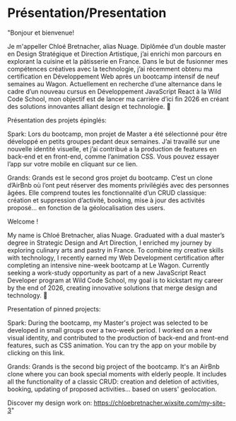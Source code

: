 # Présentation/Presentation

"Bonjour et bienvenue!

Je m'appeller Chloé Bretnacher, alias Nuage. Diplômée d’un double master en Design Stratégique et Direction Artistique, j’ai enrichi mon parcours en explorant la cuisine et la pâtisserie en France. Dans le but de fusionner mes compétences créatives avec la technologie, j’ai récemment obtenu ma certification en Développement Web après un bootcamp intensif de neuf semaines au Wagon. Actuellement en recherche d’une alternance dans le cadre d’un nouveau cursus en Développement JavaScript React à la Wild Code School, mon objectif est de lancer ma carrière d’ici fin 2026 en créant des solutions innovantes alliant design et technologie. 💫


Présentation des projets épinglés: 

Spark: Lors du bootcamp, mon projet de Master a été sélectionné pour être développé en petits groupes pedant deux semaines. J’ai travaillé sur une nouvelle identité visuelle, et j’ai contribué a la production de features en back-end et en front-end, comme l’animation CSS. Vous pouvez essayer l’app sur votre mobile en cliquant sur ce lien.

Grands: Grands est le second gros projet du bootcamp. C’est un clone d’AirBnb où l’ont peut réserver des moments privilégiés avec des personnes âgées. Elle comprend toutes les fonctionnalité d’un CRUD classique: création et suppression d’activité, booking, mise à jour des activités proposé... en fonction de la géolocalisation des users.


Welcome ! 

My name is Chloé Bretnacher, alias Nuage. Graduated with a dual master’s degree in Strategic Design and Art Direction, I enriched my journey by exploring culinary arts and pastry in France. To combine my creative skills with technology, I recently earned my Web Development certification after completing an intensive nine-week bootcamp at Le Wagon. Currently seeking a work-study opportunity as part of a new JavaScript React Developer program at Wild Code School, my goal is to kickstart my career by the end of 2026, creating innovative solutions that merge design and technology. 💫


Presentation of pinned projects: 

Spark: During the bootcamp, my Master's project was selected to be developed in small groups over a two-week period. I worked on a new visual identity, and contributed to the production of back-end and front-end features, such as CSS animation. You can try the app on your mobile by clicking on this link.

Grands: Grands is the second big project of the bootcamp. It's an AirBnb clone where you can book special moments with elderly people. It includes all the functionality of a classic CRUD: creation and deletion of activities, booking, updating of proposed activities... based on users' geolocation.



Discover my design work on: https://chloebretnacher.wixsite.com/my-site-3"

